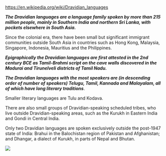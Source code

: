 https://en.wikipedia.org/wiki/Dravidian_languages

***The Dravidian languages are a language family spoken by more than 215 million people, mainly in Southern India and northern Sri Lanka, with pockets elsewhere in South Asia.***

Since the colonial era, there have been small but significant immigrant communities outside South Asia in countries such as Hong Kong, Malaysia, Singapore, Indonesia, Mauritius and the Philippines.

***Epigraphically the Dravidian languages are first attested in the 2nd century BCE as Tamil-Brahmi script on the cave walls discovered in the Madurai and Tirunelveli districts of Tamil Nadu.***

***The Dravidian languages with the most speakers are (in descending order of number of speakers) Telugu, Tamil, Kannada and Malayalam, all of which have long literary traditions***. 

Smaller literary languages are Tulu and Kodava. 

There are also small groups of Dravidian-speaking scheduled tribes, who live outside Dravidian-speaking areas, such as the Kurukh in Eastern India and Gondi in Central India.


Only two Dravidian languages are spoken exclusively outside the post-1947 state of India: Brahui in the Balochistan region of Pakistan and Afghanistan; and Dhangar, a dialect of Kurukh, in parts of Nepal and Bhutan.


![](https://upload.wikimedia.org/wikipedia/commons/d/d3/Dravidian_subgroups.png)






